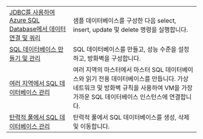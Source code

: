 |  |  |
|---------|---------|
| [JDBC를 사용하여 Azure SQL Database에서 데이터 연결 및 쿼리][4] | 샘플 데이터베이스를 구성한 다음 select, insert, update 및 delete 명령을 실행합니다. |
| [SQL 데이터베이스 만들기 및 관리][1] | SQL 데이터베이스를 만들고, 성능 수준을 설정하고, 방화벽을 구성합니다.|
| [여러 지역에서 SQL 데이터베이스 관리][2] | 여러 지역의 마스터에서 마스터 SQL 데이터베이스와 읽기 전용 데이터베이스를 만듭니다. 가상 네트워크 및 방화벽 규칙을 사용하여 VM을 가장 가까운 SQL 데이터베이스 인스턴스에 연결합니다. | 
| [탄력적 풀에서 SQL 데이터베이스 관리][3] | 탄력적 풀에서 SQL 데이터베이스를 생성, 삭제 및 이동합니다. | 

[1]: https://azure.microsoft.com/resources/samples/sql-database-java-manage-db/
[2]: https://azure.microsoft.com/resources/samples/sql-database-java-manage-sql-databases-across-regions/
[3]: ../java-sdk-manage-sql-elastic-pools.md
[4]: https://docs.microsoft.com/azure/sql-database/sql-database-connect-query-java